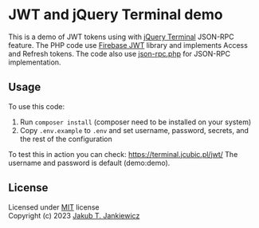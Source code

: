 # JWT and jQuery Terminal demo

This is a demo of JWT tokens using with [jQuery Terminal](https://terminal.jcubic.pl/)
JSON-RPC feature. The PHP code use [Firebase JWT](https://github.com/firebase/php-jwt)
library and implements Access and Refresh tokens.
The code also use [json-rpc.php](https://github.com/jcubic/json-rpc) for JSON-RPC implementation.

## Usage

To use this code:
1. Run `composer install` (composer need to be installed on your system)
2. Copy `.env.example` to `.env` and set username, password, secrets, and the rest of the configuration

To test this in action you can check: https://terminal.jcubic.pl/jwt/
The username and password is default (demo:demo).

## License
Licensed under [MIT](http://opensource.org/licenses/MIT) license<br/>
Copyright (c) 2023 [Jakub T. Jankiewicz](https://jcubic.pl/me)
